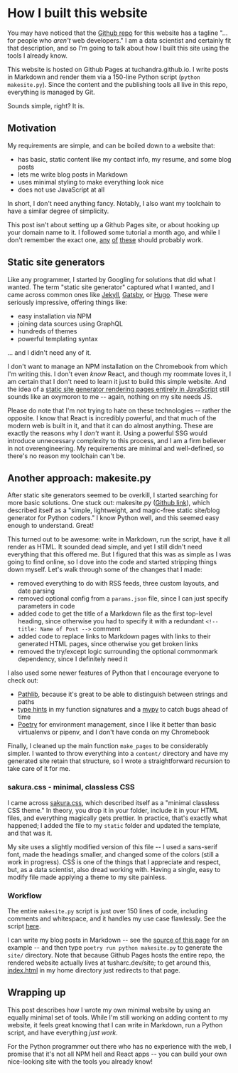 # How I built this website
You may have noticed that the [Github repo](https://github.com/tuchandra/tuchandra.github.io) for this website has a tagline "... for people who *aren't* web developers." I am a data scientist and certainly fit that description, and so I'm going to talk about how I built this site using the tools I already know.

This website is hosted on Github Pages at tuchandra.github.io. I write posts in Markdown and render them via a 150-line Python script (`python makesite.py`). Since the content and the publishing tools all live in this repo, everything is managed by Git.

Sounds simple, right? It is.

## Motivation
My requirements are simple, and can be boiled down to a website that:
 * has basic, static content like my contact info, my resume, and some blog posts
 * lets me write blog posts in Markdown
 * uses minimal styling to make everything look nice
 * does not use JavaScript at all

In short, I don't need anything fancy. Notably, I also want my toolchain to have a similar degree of simplicity.

This post isn't about setting up a Github Pages site, or about hooking up your domain name to it. I followed some tutorial a month ago, and while I don't remember the exact one, [any](https://dev.to/trentyang/how-to-setup-google-domain-for-github-pages-1p58) [of](https://hackernoon.com/use-custom-domain-with-github-pages-2-straightforward-steps-cf561eee244f) [these](https://medium.com/employbl/launch-a-website-with-a-custom-url-using-github-pages-and-google-domains-3dd8d90cc33b) should probably work.

## Static site generators
Like any programmer, I started by Googling for solutions that did what I wanted. The term "static site generator" captured what I wanted, and I came across common ones like [Jekyll](https://jekyllrb.com/), [Gatsby](https://www.gatsbyjs.org/), or [Hugo](https://gohugo.io/). These were seriously impressive, offering things like:
 * easy installation via NPM
 * joining data sources using GraphQL
 * hundreds of themes
 * powerful templating syntax

... and I didn't need any of it.

I don't want to manage an NPM installation on the Chromebook from which I'm writing this. I don't even *know* React, and though my roommate loves it, I am certain that I don't need to learn it just to build this simple website. And the idea of a [static site generator rendering pages entirely in JavaScript](https://old.reddit.com/r/programming/comments/adbu86/why_medium_is_no_longer_the_goto_platform_for/edfyuj4/?context=2) still sounds like an oxymoron to me -- again, nothing on my site needs JS.

Please do note that I'm not trying to hate on these technologies -- rather the opposite. I know that React is incredibly powerful, and that much of the modern web is built in it, and that it can do almost anything. These are exactly the reasons why I *don't* want it. Using a powerful SSG would introduce unnecessary complexity to this process, and I am a firm believer in not overengineering. My requirements are minimal and well-defined, so there's no reason my toolchain can't be.

## Another approach: makesite.py
After static site generators seemed to be overkill, I started searching for more basic solutions. One stuck out: makesite.py ([Github link](https://github.com/sunainapai/makesite)), which described itself as a "simple, lightweight, and magic-free static site/blog generator for Python coders." I know Python well, and this seemed easy enough to understand. Great!

This turned out to be awesome: write in Markdown, run the script, have it all render as HTML. It sounded dead simple, and yet I still didn't need everything that this offered me. But I figured that this was as simple as I was going to find online, so I dove into the code and started stripping things down myself. Let's walk through some of the changes that I made:
 * removed everything to do with RSS feeds, three custom layouts, and date parsing
 * removed optional config from a `params.json` file, since I can just specify parameters in code
 * added code to get the title of a Markdown file as the first top-level heading, since otherwise you had to specify it with a redundant `<!-- title: Name of Post -->` comment
 * added code to replace links to Markdown pages with links to their generated HTML pages, since otherwise you get broken links
 * removed the try/except logic surrounding the optional commonmark dependency, since I definitely need it

I also used some newer features of Python that I encourage everyone to check out:
 * [Pathlib](https://docs.python.org/3/library/pathlib.html), because it's great to be able to distinguish between strings and paths
 * [type hints](https://www.python.org/dev/peps/pep-0484/) in my function signatures and a [mypy](http://mypy-lang.org/) to catch bugs ahead of time
 * [Poetry](https://github.com/sdispater/poetry/) for environment management, since I like it better than basic virtualenvs or pipenv, and I don't have conda on my Chromebook

Finally, I cleaned up the main function `make_pages` to be considerably simpler. I wanted to throw everything into a `content/` directory and have my generated site retain that structure, so I wrote a straightforward recursion to take care of it for me.

### sakura.css - minimal, classless CSS
I came across [sakura.css](https://github.com/oxalorg/sakura), which described itself as a "minimal classless CSS theme." In theory, you drop it in your folder, include it in your HTML files, and everything magically gets prettier. In practice, that's exactly what happened; I added the file to my `static` folder and updated the template, and that was it.

My site uses a slightly modified version of this file -- I used a sans-serif font, made the headings smaller, and changed some of the colors (still a work in progress). CSS is one of the things that I appreciate and respect, but, as a data scientist, also dread working with. Having a single, easy to modify file made applying a theme to my site painless.

### Workflow
The entire `makesite.py` script is just over 150 lines of code, including comments and whitespace, and it handles my use case flawlessly. See the script [here](https://github.com/tuchandra/tuchandra.github.io/blob/master/makesite.py).

I can write my blog posts in Markdown -- see the [source of this page](https://github.com/tuchandra/tuchandra.github.io/blob/master/content/about_website.md) for an example -- and then type `poetry run python makesite.py` to generate the `site/` directory. Note that because Github Pages hosts the entire repo, the rendered website actually lives at tusharc.dev/site; to get around this, [index.html](https://github.com/tuchandra/tuchandra.github.io/blob/master/index.html) in my home directory just redirects to that page.

## Wrapping up
This post describes how I wrote my own minimal website by using an equally minimal set of tools. While I'm still working on adding content to my website, it feels great knowing that I can write in Markdown, run a Python script, and have everything *just work*.

For the Python programmer out there who has no experience with the web, I promise that it's not all NPM hell and React apps -- you can build your own nice-looking site with the tools you already know!
